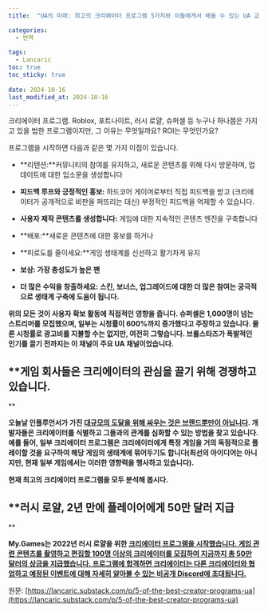```yaml
---
title:  "UA의 미래: 최고의 크리에이터 프로그램 5가지와 이들에게서 배울 수 있는 UA 교훈"

categories:
  - 번역
  
tags:
  - Lancaric
toc: true
toc_sticky: true
 
date: 2024-10-16
last_modified_at: 2024-10-16
---
```

크리에이터 프로그램. Roblox, 포트나이트, 러시 로얄, 슈퍼셀 등 누구나 하나쯤은 가지고 있을 법한 프로그램이지만, 그 이유는 무엇일까요? ROI는 무엇인가요?

프로그램을 시작하면 다음과 같은 몇 가지 이점이 있습니다.

*   **리텐션:**커뮤니티의 참여를 유지하고, 새로운 콘텐츠를 위해 다시 방문하며, 업데이트에 대한 입소문을 생성합니다
    
*   **피드백 루프와 긍정적인 홍보:** 하드코어 게이머로부터 직접 피드백을 받고 (크리에이터가 공개적으로 비판을 퍼뜨리는 대신) 부정적인 피드백을 억제할 수 있습니다.
    
*   **사용자 제작 콘텐츠를 생성합니다:** 게임에 대한 지속적인 콘텐츠 엔진을 구축합니다
    

*   **배포:**새로운 콘텐츠에 대한 홍보를 하거나
    
*   **피로도를 줄이세요:**게임 생태계를 신선하고 활기차게 유지
    
*   **보상: 가장 충성도가 높은 팬**
    
*   ****더 많은 수익을 창출하세요:** 스킨, 보너스, 업그레이드에 대한 더 많은 참여는 궁극적으로 생태계 구축에 도움이 됩니다.**
    

****위의 모든 것이 사용자 확보 활동에 직접적인 영향을 줍니다.** 슈퍼셀은 1,000명이 넘는 스트리머를 모집했으며, 일부는 시청률이 600%까지 증가했다고 주장하고 있습니다. 물론 시청률로 광고비를 지불할 수는 없지만, 여전히 그렇습니다. 브롤스타즈가 폭발적인 인기를 끌기 전까지는 이 채널이 주요 UA 채널이었습니다.**

## **게임 회사들은 크리에이터의 관심을 끌기 위해 경쟁하고 있습니다.

**

**오늘날 인플루언서가 가진 [대규모의 도달을 위해 싸우는 것은 브랜드뿐만이 아닙니다](https://lancaric.me/influencer-marketing-guide-ua-in-2024/). 개발자들은 크리에이터를 식별하고 그들과의 관계를 심화할 수 있는 방법을 찾고 있습니다. 예를 들어, 일부 크리에이터 프로그램은 크리에이터에게 특정 게임을 거의 독점적으로 플레이할 것을 요구하여 해당 게임의 생태계에 묶어두기도 합니다(최선의 아이디어는 아니지만, 현재 일부 게임에서는 이러한 영향력을 행사하고 있습니다).**

**현재 최고의 크리에이터 프로그램을 모두 분석해 봅시다.**

## **러시 로얄, 2년 만에 플레이어에게 50만 달러 지급

**

**My.Games는 2022년 러시 로얄을 위한 [크리에이터 프로그램을 시작했습니다. 게임 관련 콘텐츠를 촬영하고 편집할 100명 이상의 크리에이터를 모집하여 지금까지 총 50만 달러의 상금을 지급했습니다. 프로그램에 합격하면 크리에이터는 다른 크리에이터와 협업하고 예정된 이벤트에 대해 자세히 알아볼 수 있는 비공개 Discord에 초대됩니다.](https://rr.my.games/en/content-creators)**

원문: [https://lancaric.substack.com/p/5-of-the-best-creator-programs-ua](https://lancaric.substack.com/p/5-of-the-best-creator-programs-ua)